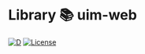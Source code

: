 # Library 📚 uim-web
[![D](https://github.com/UIMSolutions/uim/actions/workflows/uim-web.yml/badge.svg)](https://github.com/UIMSolutions/uim/actions/workflows/uim-web.yml) [![License](https://img.shields.io/badge/License-Apache_2.0-blue.svg)](https://opensource.org/licenses/Apache-2.0)
